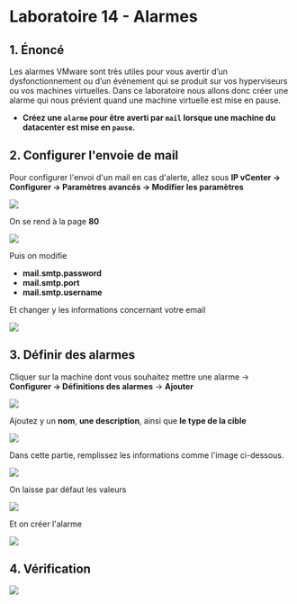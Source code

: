 # Laboratoire 14 - Alarmes

## 1. Énoncé

Les alarmes VMware sont très utiles pour vous avertir d’un dysfonctionnement ou d’un événement qui se produit sur vos hyperviseurs ou vos machines virtuelles. Dans ce laboratoire nous allons donc créer une alarme qui nous prévient quand une machine virtuelle est mise en pause.

* **Créez une `alarme` pour être averti par `mail` lorsque une machine du datacenter est mise en `pause`.**

## 2. Configurer l'envoie de mail

Pour configurer l'envoi d'un mail en cas d'alerte, allez sous **IP vCenter -> Configurer -> Paramètres avancés -> Modifier les paramètres**

![](../.gitbook/assets/Tlo8rtiMah.gif)

On se rend à la page **80**

![](<../.gitbook/assets/image (16).png>)

Puis on modifie

* **mail.smtp.password**
* **mail.smtp.port**
* **mail.smtp.username**

Et changer y les informations concernant votre email

![](<../.gitbook/assets/image (58).png>)

## 3. Définir des alarmes

Cliquer sur la machine dont vous souhaitez mettre une alarme -> **Configurer -> Définitions des alarmes** -> **Ajouter**

![](../.gitbook/assets/3JqUZ95J0B.gif)

Ajoutez y un **nom**, **une description**, ainsi que **le type de la cible**

![](../.gitbook/assets/0EyByvj2df.gif)

Dans cette partie, remplissez les informations comme l'image ci-dessous.

![](<../.gitbook/assets/image (11).png>)

On laisse par défaut les valeurs

![](<../.gitbook/assets/image (42).png>)

Et on créer l'alarme

![](<../.gitbook/assets/image (53).png>)

## 4. Vérification

![](<../.gitbook/assets/image (7).png>)
